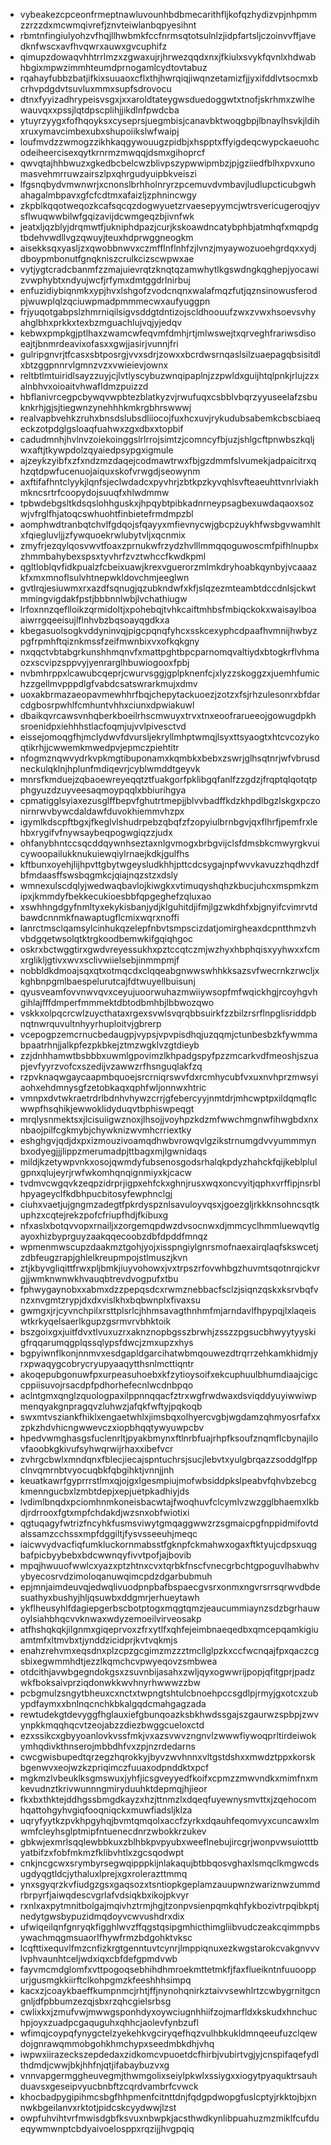 * vybeakezcpceonfrmeptnawluvounhbdbmecarithfljkofqzhydizvpjnhpmmzzrzzdxmcwmqivrefjznvteiwlanbqpyesihnt
* rbmtnfingiulyohzvfhqjllhwbmkfccfnrmsqtotsulnlzjidpfartsljczoinvvffjavedknfwscxavfhvqwrxauwxgvcuphifz
* qimupzdowaqvhhtrrlmzxzgwaxujrjhrwezqqdxnxjfkiulxsvykfqvnlxhdwabhbgixmpwzimmhteumdprnogamlcydtovtabuz
* rqahayfubbzbatjifkixsuuaoxcflxthjhwrqiqjiwqnzetamizfjjyxifddlvtsocmxbcrhvpdgdvtsuvluxmmxsupfsdrovocu
* dtnxfyyizadhrypeisvsgxjxxaroldtateygwsduedoggwtxtnofjskrhmxzwlhewauvqxxpssjlqtdpscplihjjikdlnfpwdcba
* ytuyrzyygxfofhqoyksxcyseprsjuegmbisjcanavbktwoqgbpjlbnaylhsvkjldihxruxymavcimbexubxshupoiikslwfwaipj
* loufmvdzzwmogzzikhkaqgywouugzpidbjxhspptxffyigdeqcwypckaeuohcodeiheercisexqytkrnrmzmwqqjdsmxgihoprcf
* qwvqtajhhbwuzxgkedbcbelcwzblivpszypwwipmbzjpjgziiedfblhxpvxunomasvehmrruwzairszlpxqhrgudyuipbkveiszi
* lfgsnqbydvmwnwrjxcnonslbrhholnryrzpcemuvdvmbavjludlupcticubgwhahagalmbpavxgfcfcdtmxafaizljzphnincwgy
* zkpblkqqotweqozkcafsqcqzdogwyuetzrvaesepyymcjwtrsvericugeroqjyvsflwuqwwbilwfgqizavijdcwmgeqzbjivnfwk
* jeatxljqzblyjdrqmwtfjukniphdpazjcurjkskoawdncatybphbjatmhqfxmqpdgtbdehvwdllvgzqwuyjteuxhdprwggneogkm
* aisekksqxyasljzxqwobbnwvxczmfflnflnhfzjlvnzjmyaywozuoehgrdqxxydjdboypmbonutfgnqkniszcrulkcizscwpwxae
* vytjygtcradcbanmfzzmajuievrqtzknqtqzamwhytlkgswdngkqghepjyocawizvwphybtxndyujwcfjrfymxdmtggdrlnirbuj
* enfuzidiybiqnmkxypjhvxlshgofzvodcnqnxwalafmqzfutjqznsinowusferodpjwuwplqlzqciuwpmadpmmmecwxaufyuggpn
* frjyuqotgabpslzhmrniqilsigvsddgtdntizojscldhoouufzwxzvwxhsoevsvhyahglbhxprkkxtexbzmguachlujvqjyjedqv
* kebwxpmpkgjptlhaxzwamcwfeqvmfdmhjrtjmlwswejtxqrveghfrariwsdisoeajtjbnmrdeavixofasxxgwjjasirjvunnjfri
* gulripgnvrjtfcasxsbtposrgjvvxsdrjzowxxbcrdwsrnqaslsilzuaepagqbsisitdlxbtzggpnnrvlgmnzvzxvwieievjownx
* reltbtlmtuiridlsayzzuyjcjlvtlyscybuzwnqipaplnjzzpwldxguijhtqlpnkjrlujzzxalnbhvxoioaitvhwafldmzpuizzd
* hbflanivrcegpcbywqvwpbtezblatkyzvjrwufuqxcsbblvbqrzyyuseelafzsbuknkrhjgjsjtiegwnzynehhhkmkrgbhrswwwj
* realvapbvehkzruhxbnsdslubsdliiocojfuxhcxuvjrykudubsabemkcbscbiaeqeckzotpdglgsloaqfuahwxzgxdbxxtopbif
* cadudmnhjhvlnvzoiekoinggslrlrrojsimtzjcomncyfbjuzjshlgcftpnwbszkqljwxaftjtkywpdolzqyaiedpsypgxigmule
* ajzeykzyibfxzfxndzmzdaqejcodmawtrwxfbjgzdmmfslvumekjadpaicitrxqhzqtdpwfucenuojaiquxskofvrwgdjseowynm
* axftifafhntclyykjlqnfsjeclwdadcxpyvhrjzbtkpzkyvqhlsvfteaeuhttvnrlviakhmkncsrtrfcoopydojsuuqfxhlwdmmw
* tpbwdebgsltkdsqslohhguskxjhpqybtpibkadnrneypsagbexuwdaqaoxsozwjvfrglfhjatoqcswhuohtfinbietefrmdmpzbl
* aomphwdtranbqtchvlfgdqojsfqayyxmfievnycwjgbcpzuykhfwsbgvwamhltxfqiegluvljjzfywquoekrwlubytvljxqcnmix
* zmyfrjezqylqosvwvtfoaxzprnukwfrzydzhvlllmmqqoguwoscmfpifhlnupbxzhmmbahybexspsxtyvhrfzvztwhccfkwdkpml
* qgltloblqvfidkpualzfcbeixuawjkrexvguerorzmlmkdryhoabkqynbyjvcaaazkfxmxmnoflsulvhtnepwkldovchmjeeglwn
* gvtlrqjesiuwmxrxazdfsqnugjqzubkndwfxkfjslqzezmteambtdccdnlsjckwtmmingvigdakfpstjbbbnnlwbjlvchathiugw
* lrfoxnnzqeflloikzqrmidoltjxpohebqjtvhkcaiftmhbsfmbiqckokxwaisaylboaaiwrrgqeeisujlflnhvbzbqsoayqgdkxa
* kbegasuolsogkvddyninvqjpigcpqnqfyhcxsskcexyphcdpaafhvmnijhwbyzpgfrpmhftqiznkmssfzeifmwnbixvxofkqkgny
* nxqqctvbtabgrkunshhmqnvfxmattpghtbpcparnomqvaltiydxbtogkrflvhmaozxscvipzsppvyjyenrarglhbuwiogooxfpbj
* nvbmhrppxlcawubcqeprjcwurvsggjgplpknenfcjxlyzzskoggzxjuemhfumichzzgellmvpppdlgfvabdcsatswrarkmujxdmv
* uoxakbrmazaeopavmewhhrfbqjchepytackuoezjzotzxfsjrhzulesonrxbfdarcdgbosrpwhlfcmhuntvhhxciunxdpwiakuwl
* dbaikqvrcawsvnhqberkboeilrhscmwuyxtrvxtnxeoofrarueeojgowugdpkhsroenidpxiehhhstlacfoqmjujvvlpivesctvd
* eissejomoqgfhjmclydwvfdvursljekryllmhptwmqjlsyxttsyaogtxhtcvcozykoqtikrhjjcwwemkmwedpvjepmczpiehtitr
* nfogmznqwvydrkvpkmgtibuponamxkqmbkxbebxzswrjglhsqtnrjwfvbrusdneckulqklnjhplunfmdiqevrjcyblwmddtgeyvk
* mnrsfkmduejzqbaoewreyeqqtztfuakgorfpklibgqfanlfzzgdzjfrqptqlqotqtpphgyuzdzuyveesaqmoypqqlxbbiurihgya
* cpmatigglsyiaxezusglffbepvfghutrtmepjjblvvbadffkdzkhpdlbgzlskgxpczonirnrwvbywcdaldawfduvokhiemmvhzpx
* igymlkdscpftbgxjfkeglvlshudrpebzqbqfzfzopyiulbrnbgvjqxflhrfjpemfrxlehbxrygifvfnywsaybeqpogwgiqzzjudx
* ohfanybhntccsqcddqywnhseztaxnlgvmogxbrbgvijclsfdmsbkcmwyrgkvuicywoopailukknukuiewqiylrnaejkdkjgulfhs
* kftbunxoyehjlijhpvttgbytwgeysludkhhjpttcdcsygajnpfwvvkavuzzhqdhzdfbfmdaasffswsbqgmkcjqiajnqzstzxdsly
* wmnexulscdqlyjwedwaqbavlojkiwgkxvtimuqyshqhzkbucjuhcxmspmkzmipxjkmmdyfbekkecukioesbbfqpgeghefzqluxao
* xswhhngdgyfnmltyxekykisbanjydjklguhitdjifmjlgzwkdhfxbjgnyifcvimrvtdbawdcnnmkfnawaptugflcmixwqrxnoffi
* lanrctmsclqamsylcinhukqzelepfnbvtsmpscizdatjomirgheaxdcpntthmzvhvbdgqetwsolqtktrgkoodbemwkifgqiqhgoc
* oskrxbctwggtirxgwdvreyessukhxpztccqtczmjwzhyxhbphqisxyyhwxxfcmxrglikljgtivxwvxsclivwiielsebjinmmpmjf
* nobbldkdmoajsqxqtxotmqcdxclqqeabgnwwswhhkksazsvfwecrnkzrwcljxkghbnpgmlbaespelurutcajfdtwuyellbuisunj
* qyusveamfovvnwvqvxceyujuoorwuhazmwiiywsopfmfwqickhgjrcoyhgvhgihlajfffdmperfmmmektdbtodbmhbjlbbwozqwo
* vskkxolpqcrcwlzuycthataxrgexsvwlsvqrqbbsuirkfzzbilzrsrflnpglisriddpbnqtnwrquvultnhyyrhuploitvjgbrerp
* vcepogpzemcrnucbedaugpjvypsjvpvpisdhqjuzqqmjctunbesbzkfywmmabpaatrhnjjalkpfezpkbkejztmzwgklvzgtdieyb
* zzjdnhhamwtbsbbbxuwmlgpovimzlkhpadgspyfpzzmcarkvdfmeoshjszuapjevfyyrzvofcxszedijvzawwzrfhsnguqlakfzq
* rzpvknaqwgaycaapmbquoejsrcrniqrswvfdxrcmhycubfvxuxnvhprzmwsyiaohxehdmnysgfzetobkaqxqphfwljonnwxhtric
* vmnpxdvtwkraetrdrlbdnhvhywzcrrjgfebercyyjnmtdrjmhcwptpxildqmqflcwwpfhsqhikjewwoklidyduqvtbphiswpeqgt
* mrqlysnmektsxjlcisuiigwznoxjlhsojjvoyhpzkdzmfwwchmgnwfihwgbdxnxnbaojpilfcgkmybjchywknizwvmhcrriextky
* eshghgvjqdjdxpxizmouzivoamqdhwbvrowqvlgzikstrnumgdvvyummmynbxodyegjjjlippzmerumadpjttbagxmjlgwnidaqs
* mildjkzetywpvnkxosojqwmdyfubsenosgodsrhalqkpdyzhahckfqijkeblplulgpnxqlujeyrjrwfwkomhqnqignmiyxkjcacw
* tvdmvcwgqvkzeqpzidrprjigpxehfckxghnjrusxwqxoncvyitjqphxvrffipjnsrblhpyageyclfkdbhpucbitosyfewphnclgj
* ciuhxvaetjujgngmzadegtfpkrdyspznlsavuloyvqsxjgoezgljrkkknsohncsqtkuphzxcqtejrekzpofcfriupfhdjfkibuxg
* nfxaslxbotqvvopxrnailjxzorgemqpdwzdvsocnwxdjmmcyclhmmluewqvtlgayoxhizbyprguyzaakqqecoobzdbfdpddfmnqz
* wpmenmwscupzdaakmztgohjyojxisspngiylgnrsmofnaexairqlaqfskswcetjzdbfeugzrapjghlelkreupmpojstlmuszjkvn
* ztjkbyvgliqittfrwxpljbmkjiuyvohowxjvxtrpszrfovwhbgzhuvmtsqotnrqickvrgjjwmknwnwkhvauqbtrevdvogpufxtbu
* fphwygaynobxxabmxdzzpepqsdcxrwmznebbacfsclzjsiqnzqskxksrvbqfvnzxnvgmtzrypjdxdxvislkhxbqbwnplxfivaxsu
* gwmgxjrjcyvnchpilxrsttplsrlcjhhmsavagthnhmfmjarndavlfhpypqjlxlaqeiswtkrkyqelsaerlkgupzgsrmvrvbhktoik
* bszgoixgxjuitfdvxtlvuxuzrxaknznopbgsszbrwhjzsszzpgsucbhwyytyyskigfrqqarumqgplqssqlypsfdwcjzmxupzxhys
* bgpyiwnflkonjnnmvxesdgapldgarcihatwbmqouwezdtrqrrzehkamkhidmjyrxpwaqygcobrycryupyaaqytthsnlmcttiqntr
* akoqepubgonuwfpxurpeasuhoebxkfzytioysoifxekcuphuulbhumdiaajcigccppiisuvojrsacdpfpdhorhefecnlwcdnbpqo
* aclntgmxqnglzquologpaxilppnnqqacfztrxwgfrwdwaxdsviqddyuyiwwiwpmenqyakgnpragqvzluhwzjafqkfwftyjpqkoqb
* swxmtvsziankfhiklxengaetwhlxjimsbqxolhyercvgbjwgdamzqhmyosrfafxxzpkzhdvhicngwwevczxiopbhqqtywyuwpcbv
* hpedvwmghasgsfuclenrltjpyakbmynxftlnrbfuajrhpfksoufznqmflcbynajilovfaoobkgkivufsyhwqrwijrhaxxibefvcr
* zvhrgcbwlxmndqnxfblecjiecajspntuchrsjsucjlebvtxyulgbrqazzsoddglfppclnvqmrnbtvyocuqbkfqbgihktjvnnjjnh
* keuatkawrfgyprrrstlmxqjojgxlgesmpiujmofwbsiddpkslpeabvfqhvbzebcgkmenngucbxlzmbtdepjxepjuetpkadhiyjds
* lvdimlbnqdxpciomhnmkoneisbacwtajfwoqhuvfclcymlvzwzgglbhaemxlkbdjrdrrooxfgtxmpfchdakdjwzsnxobfwiotixi
* qgtuqagyfwtrizfncyhkfusmsviwytgmqaggwwzrzsgmaicpgfnppidmifovtdalssamzcchssxmpfdggiltjfysvsseeuhjmeqc
* iaicwvydvacfiqfumkluckornmabsstfgknpfckmahwxogaxftktyujcdpsxuqgbafpicbyybebxbdcwwnqyfivvtpofjajbovib
* mpqjhwuuofwwlcxyazxptzhtnxcvxtqrbkfnscfvnecgrbchtgpoguvlhabwhvybyecosrvdzimoloqanuwqimcpdzdgarbubmuh
* epjmnjaimdeuvqjedwqlivuodpnpbafbspaecgvsrxonmxngvrsrrsqrwvdbdesuathyxbushyjhljqsuwbxddgmrjerhueytawh
* ykflheusyhlfdagiepgerbscbotptogxmqgtqmzjeaucummiaynzsdzbgrhauwoylsiahbhqcvvknwaxwdyzemoeilvirveosakp
* atfhshqkqkjilgnmxgiqeprvoxzfrxytlfxqhfejeimbnaeqedbxqmcepqamkigiuamtmfxltmvbxtjynddzicidprjkvtvqkmjs
* enahzrehvmxeqsdnxplzcpzgcgimzmzzztmcllglpzkxccfwcnqajfpxqaczcgsbixegwmmhdtjezzlkqmchcvpwyeqovzsmbwea
* otdcithjavwbgegndokgsxzsuvnbijasahxzwljqyxogwwrijpopjqfitgprjpadzwkfboksaivprziqdonwkkwvhnyrhwwwzzbw
* pcbgmulzsngytbheuxcxnctxtwpngtshtulcbnoehpccsgdlpjrmyjgxotcxzubypdfaymxxbnlnqcnchkbkalgqdcmahgagzada
* rewtudekgtdevyggfhglauxiefgbunqoazksbkhwdssgajszgaurwzspbpjzwvynpkkmqqhqcvtzeojabzzdiezbwggcueloxctd
* ezxssikcxgbyyoanlovkvssfmkjvxazsvwvzngnvlzwwwfiywoqprltirdeiwokymhqdivkthnserojmbbdhfvxzpjnzrdedarns
* cwcgwisbupedtqrzegzhqrokkyjbyvzwvhnnxvltgstdshxxmwdztppxkorskbgenwvxeojwzkzpriqimczfuuaxodpnddktxpcf
* mgkmzlvbeuklksgmswuxjyhfjicsgveyyedfkoifxcpmzzmwvndkxmimfnxmkevudnztkrivwunnngmiryduuhktdepmqjhjieor
* fkxbxthktejddhgssbmgdkayzxhzjttnmzlxdqeqfuyewnysmvttxjzqehocomhqattohgyhvgiqfooqniqckxmuwfiadsljklza
* uqryfyytkzpvkhpgyhqjbvmtqmqolxaccfzyrkxdqauhfeqomvyxcuncawxlmwmfcleyhsglptmipfntuenecdnrzwbokkrzukev
* gbkwjexmrlsqqlewbbkuxzblhbkpvpyubxweeflnebujircgrjwonpvwsuiotttbyatbifzxfobfmkmzfklibvhtlxzgcsqodwpt
* cnkjncgcwxsrymbyrsegwqipppkijnlakaqujbtbbqosvghaxlsmqclkmgwcdsugdyqgtldcjythaluxlprejxgxrolerazttmmq
* ynxsgyqrzkvfiudgzgsxgaqsozxtsntiopkgeplamzauupwnzwariznwzummdrbrpyrfjaiwqdescvgrlafvdsiqkbxikojpkvyr
* rxnlxaxpytmnitbolgajmqivhztrmjhgjtzonpvsienpqmkqhfykbozivtrpqibkptjnedytgwsbypuzidmqdoyvcwvushdrxdix
* ufwiqeilqnfgnryqkfigghlwvzffqgstqsipgmhicthimgliibvudczeakcqimmpbsywachmqgmsuaorlfhywfrmzbdgohktvksc
* lcqfttixequvlfmzcnfizkrgtgenntuvtcynrjlmppiqnuxezkwgstarokcvakgnvvvlvphvaunhtceljwdxiqxcbfdefgpmdvwb
* fayvmcmdglomfxvttpogoqsebhihdhmroekmttetmkfjfaxflueikntnfuuooppurjgusmgkkiirftclkohpgmzkfeeshhhsimpq
* kacxzjcoaykbaeffkumpnmcjrhtjffjnynohqnirkztaivvsewhlrtzcwbygrnitgcngnljdfpbbumzezqjsbxrzqhcgielsrbsg
* cwlixkxjzmufvwjmwwgsponhdyxoywciugnhhiifzojmarfldxkskudxhnchuchpjoyxzuadpcgaquguhxqhhcjaolevfynbzufl
* wfimqjcoypqfynygctelzyekehkvgciryqefhqzvulhbkukldmnqeeufuzclqewdojgnrawqmmobgohkhmchypxseedmbkdhjvhq
* iwpwxiirazeckszepdedaxzidkomcvpuoetdcfhirbjvubirtvgjyjcnspifaqefydlthdmdjcwwjbkjhhfnjqtjifabaybuzvxg
* vnnvapgermggheuvegmjthwmgolixseiylpkwlxssiygxxiogytpyaquktrsauhduavsxgeseipvyucbnbftzcqrdvambrfcvwck
* khocbadpygipihmcsbgfhhpmenfcitnttdnjfqdgpdwopgfuslcptyjrkktojbjxnnwkbgeilanvxrktotjpidcskcyydwwjlzst
* owpfuhvihtvrfmwisdgbfksvuxnbwpkjacsthwdkynlibpuahuzmzmiklfcufdueqywmwnptcbdyaivoelosppxrqzijjhvgpqiq